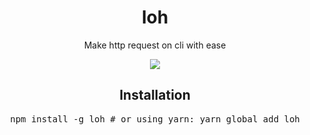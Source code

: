<div align="center">
  <h1>loh</h1>
  <p>Make http request on cli with ease</p>
  <a href="https://npmjs.com/loh"><img src="https://badge.fury.io/js/loh.svg"></a>
  
  <h2>Installation</h2>
<pre>
npm install -g loh # or using yarn: yarn global add loh
  </pre>
</div>

